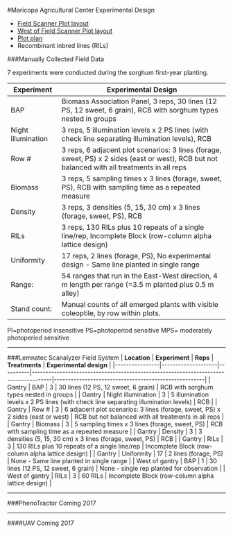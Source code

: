 #Maricopa Agricultural Center Experimental Design  

- [Field Scanner Plot layout](https://docs.google.com/spreadsheets/d/1QQaWc0UaQQKfEtnSO1G2za8tKU2huC0_VYMBqm5CKAo/edit#gid=1066629008)
- [West of Field Scanner Plot layout](https://docs.google.com/spreadsheets/d/1QQaWc0UaQQKfEtnSO1G2za8tKU2huC0_VYMBqm5CKAo/edit#gid=193038411)
- [Plot plan](https://docs.google.com/spreadsheets/d/1QQaWc0UaQQKfEtnSO1G2za8tKU2huC0_VYMBqm5CKAo/edit#gid=796817704)
- Recombinant inbred lines (RILs) 

###Manually Collected Field Data


7 experiments were conducted during the sorghum first-year planting.



|Experiment|Experimental Design|
| --- | --- |
| BAP | Biomass Association Panel, 3 reps, 30 lines (12 PS, 12 sweet, 6 grain), RCB with sorghum types nested in groups |
| Night illumination | 3 reps, 5 illumination levels x 2 PS lines (with check line separating illumination levels), RCB |
 | Row # | 3 reps, 6 adjacent plot scenarios: 3 lines (forage, sweet, PS) x 2 sides (east or west), RCB but not balanced with all treatments in all reps |
 | Biomass | 3 reps, 5 sampling times x 3 lines (forage, sweet, PS), RCB with sampling time as a repeated measure |
| Density | 3 reps, 3 densities (5, 15, 30 cm) x 3 lines (forage, sweet, PS), RCB |
 | RILs | 3 reps, 130 RILs plus 10 repeats of a single line/rep, Incomplete Block (row-column alpha lattice design) |
 | Uniformity | 17 reps, 2 lines (forage, PS), No experimental design - Same line planted in single range |
 | Range: | 54 ranges that run in the East-West direction, 4 m length per range (=3.5 m planted plus 0.5 m alley) |
 | Stand count: | Manual counts of all emerged plants with visible coleoptile, by row within plots. |

PI=photoperiod insensitive PS=photoperiod sensitive MPS= moderately photoperiod sensitive

____________________________
###Lemnatec Scanalyzer Field System
| **Location**   | **Experiment**     | **Reps** | **Treatments**                                                                      | **Experimental design**                              |
|----------------|--------------------|----------|-------------------------------------------------------------------------------------|------------------------------------------------------|
| Gantry         | BAP                | 3        | 30 lines (12 PS, 12 sweet, 6 grain)                                                 | RCB with sorghum types nested in groups              |
| Gantry         | Night illumination | 3        | 5 illumination levels x 2 PS lines (with check line separating illumination levels) | RCB                                                  |
| Gantry         | Row \#             | 3        | 6 adjacent plot scenarios: 3 lines (forage, sweet, PS) x 2 sides (east or west)     | RCB but not balanced with all treatments in all reps |
| Gantry         | Biomass            | 3        | 5 sampling times x 3 lines (forage, sweet, PS)                                      | RCB with sampling time as a repeated measure         |
| Gantry         | Density            | 3        | 3 densities (5, 15, 30 cm) x 3 lines (forage, sweet, PS)                            | RCB                                                  |
| Gantry         | RILs               | 3        | 130 RILs plus 10 repeats of a single line/rep                                       | Incomplete Block (row-column alpha lattice design)   |
| Gantry         | Uniformity         | 17       | 2 lines (forage, PS)                                                                | None - Same line planted in single range             |
| West of gantry | BAP                | 1        | 30 lines (12 PS, 12 sweet, 6 grain)                                                 | None - single rep planted for observation            |
| West of gantry | RILs               | 3        | 60 RILs                                                                             | Incomplete Block (row-column alpha lattice design)   |

_________________________


###PhenoTractor
Coming 2017

______________________________

####UAV
Coming 2017